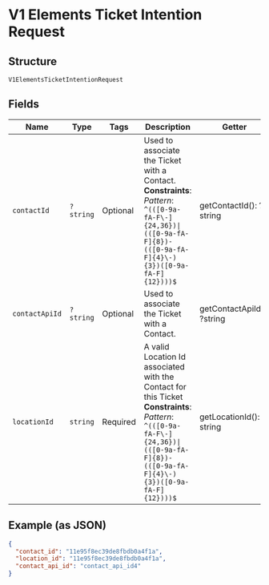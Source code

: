 
# V1 Elements Ticket Intention Request

## Structure

`V1ElementsTicketIntentionRequest`

## Fields

| Name | Type | Tags | Description | Getter | Setter |
|  --- | --- | --- | --- | --- | --- |
| `contactId` | `?string` | Optional | Used to associate the Ticket with a Contact.<br>**Constraints**: *Pattern*: `^(([0-9a-fA-F\-]{24,36})\|(([0-9a-fA-F]{8})-(([0-9a-fA-F]{4}\-){3})([0-9a-fA-F]{12})))$` | getContactId(): ?string | setContactId(?string contactId): void |
| `contactApiId` | `?string` | Optional | Used to associate the Ticket with a Contact. | getContactApiId(): ?string | setContactApiId(?string contactApiId): void |
| `locationId` | `string` | Required | A valid Location Id associated with the Contact for this Ticket<br>**Constraints**: *Pattern*: `^(([0-9a-fA-F\-]{24,36})\|(([0-9a-fA-F]{8})-(([0-9a-fA-F]{4}\-){3})([0-9a-fA-F]{12})))$` | getLocationId(): string | setLocationId(string locationId): void |

## Example (as JSON)

```json
{
  "contact_id": "11e95f8ec39de8fbdb0a4f1a",
  "location_id": "11e95f8ec39de8fbdb0a4f1a",
  "contact_api_id": "contact_api_id4"
}
```

